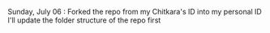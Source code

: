 Sunday, July 06 : Forked the repo from my Chitkara's ID into my personal ID
                  I'll update the folder structure of the repo first
                  